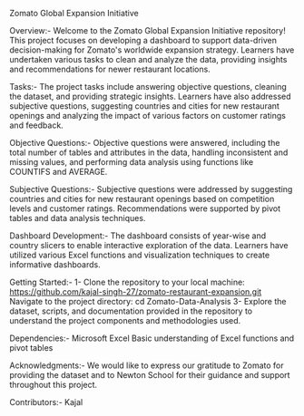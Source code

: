 Zomato Global Expansion Initiative

Overview:- Welcome to the Zomato Global Expansion Initiative repository! This project focuses on developing a dashboard to support data-driven decision-making for Zomato's worldwide expansion strategy. Learners have undertaken various tasks to clean and analyze the data, providing insights and recommendations for newer restaurant locations.

Tasks:- The project tasks include answering objective questions, cleaning the dataset, and providing strategic insights. Learners have also addressed subjective questions, suggesting countries and cities for new restaurant openings and analyzing the impact of various factors on customer ratings and feedback.

Objective Questions:- Objective questions were answered, including the total number of tables and attributes in the data, handling inconsistent and missing values, and performing data analysis using functions like COUNTIFS and AVERAGE.

Subjective Questions:- Subjective questions were addressed by suggesting countries and cities for new restaurant openings based on competition levels and customer ratings. Recommendations were supported by pivot tables and data analysis techniques.

Dashboard Development:- The dashboard consists of year-wise and country slicers to enable interactive exploration of the data. Learners have utilized various Excel functions and visualization techniques to create informative dashboards.

Getting Started:- 1- Clone the repository to your local machine: https://github.com/kajal-singh-27/zomato-restaurant-expansion.git Navigate to the project directory: cd Zomato-Data-Analysis 3- Explore the dataset, scripts, and documentation provided in the repository to understand the project components and methodologies used.

Dependencies:- Microsoft Excel Basic understanding of Excel functions and pivot tables

Acknowledgments:- We would like to express our gratitude to Zomato for providing the dataset and to Newton School for their guidance and support throughout this project.

Contributors:- Kajal

